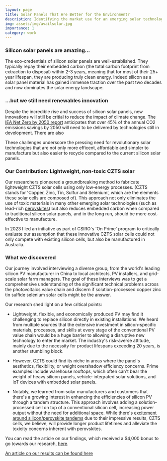 ```yaml
---
layout: page
title: Solar Panels That Are Better for the Environment?
description: Identifying the market use for an emerging solar technology
img: assets/img/availsolar.jpg
importance: 1
category: work
---
```


### Silicon solar panels are amazing...
The eco-credentials of silicon solar panels are well-established. They typically repay their embedded carbon (the total carbon footprint from extraction to disposal) within 2-3 years, meaning that for most of their 25+ year lifespan, they are producing truly clean energy. Indeed silicon as a solar panel material has gained immense traction over the past two decades and now dominates the solar energy landscape.

### ...but we still need renewables innovation
Despite the incredible rise and success of silicon solar panels, new innovations will still be critial to reduce the impact of climate change. The [IEA Net Zero by 2050 report](https://www.iea.org/reports/net-zero-by-2050) anticipates that over 45% of the annual CO2 emissions savings by 2050 will need to be delivered by technologies still in development. There are also 

These challenges underscore the pressing need for revolutionary solar technologies that are not only more efficent, affordable and simpler to manufacture but also easier to recycle compared to the current silicon solar panels.

### Our Contribution: Lightweight, non-toxic CZTS solar
Our researchers pioneered a groundbreaking method to fabricate lightweight CZTS solar cells using only low-energy processes. (CZTS stands for 'Copper, Zinc, Tin, Sulfur and Selenium', which are the elements these solar cells are composed of). This approach not only eliminates the use of toxic materials in many other emerging solar technologies (such as lead-rich [perovskites](https://www.nature.com/articles/s41467-019-13910-y)) but also reduces embedded carbon when compared to traditional silicon solar panels, and in the long run, should be more cost-effective to manufacture.

In 2023 I led an initiative as part of CSIRO's 'On Prime' program to critically evaluate our assumption that these innovative CZTS solar cells could not only compete with existing silicon cells, but also be manufactured in Australia.

### What we discovered
Our journey involved interviewing a diverse group, from the world's leading silicon PV manufacturer in China to local architects, PV installers, and grid-scale solar farm managers. The goal of these interviews was to get a comprehensive understanding of the significant technical problems across the photovoltaics value chain and discern if solution-processed copper zinc tin sulfide selenium solar cells might be the answer.

Our research shed light on a few critical points:

 - Lightweight, flexible, and economically produced PV may find it challenging to replace silicon directly in existing installations. We heard from multiple sources that the extensive investment in silicon-specific materials, processes, and skills at every stage of the conventional PV value chain would be a huge barrier to allowing a disruptive new technology to enter the market. The industry's risk-averse attitude, mainly due to the necessity for product lifespans exceeding 20 years, is another stumbling block.

- However, CZTS could find its niche in areas where the panel's aesthetics, flexibility, or weight overshadow efficiency concerns. Prime examples include warehouse rooftops, which often can't bear the weight of heavy silicon panels, vehicle-integrated solar solutions, and IoT devices with embedded solar panels.

- Notably, we learned from solar manufacturers and customers that there's a growing interest in enhancing the efficiencies of silicon PV through a tandem structure. This approach involves adding a solution-processed cell on top of a conventional silicon cell, increasing power output without the need for additional space. While there's [excitement around silicon/perovskite tandems](https://www.theguardian.com/environment/2023/jul/06/revolutionary-solar-power-cell-innovations-break-key-energy-threshold) due to their impressive results, CZTS cells, we believe, will provide longer product lifetimes and alleviate the toxicity concerns inherent with perovskites.

You can read the article on our findings, which received a $4,000 bonus to go towards our research, [here](https://excitonscience.com/news/avail-solar-receive-csiro-bonus).

[An article on our results can be found here](https://excitonscience.com/news/avail-solar-receive-csiro-bonus)